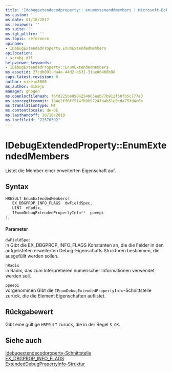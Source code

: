 ```yaml
---
title: 'Idebugextendecodproperty:: enumextenenddmembers | Microsoft-Dokumentation'
ms.custom: ''
ms.date: 01/18/2017
ms.reviewer: ''
ms.suite: ''
ms.tgt_pltfrm: ''
ms.topic: reference
apiname:
- IDebugExtendedProperty.EnumExtendedMembers
apilocation:
- scrobj.dll
helpviewer_keywords:
- IDebugExtendedProperty::EnumExtendedMembers
ms.assetid: 27cdb091-da4e-44d2-a631-31ae00468b98
caps.latest.revision: 8
author: mikejo5000
ms.author: mikejo
manager: ghogen
ms.openlocfilehash: f6fd225be9504254965eab77b912f50fb5c777e3
ms.sourcegitcommit: 184e2ff0ff514fb980724fa4b51e0cda753d4c6e
ms.translationtype: MT
ms.contentlocale: de-DE
ms.lasthandoff: 10/18/2019
ms.locfileid: "72576392"
---
```

# <a name="idebugextendedpropertyenumextendedmembers"></a>IDebugExtendedProperty::EnumExtendedMembers
Listet die Member einer erweiterten Eigenschaft auf.  
  
## <a name="syntax"></a>Syntax  
  
```cpp
HRESULT EnumExtendedMembers(  
   EX_DBGPROP_INFO_FLAGS  dwFieldSpec,  
   UINT  nRadix,  
   IEnumDebugExtendedPropertyInfo**  ppeepi  
);  
```  
  
#### <a name="parameters"></a>Parameter  
 `dwFieldSpec`  
 in Gibt die EX_DBGPROP_INFO_FLAGS Konstanten an, die die Felder in den aufgelisteten erweiterten Debug-Eigenschafts Strukturen bestimmen, die ausgefüllt werden sollen.  
  
 `nRadix`  
 in Radix, das zum Interpretieren numerischer Informationen verwendet werden soll.  
  
 `ppeepi`  
 vorgenommen Gibt die `IEnumDebugExtendedPropertyInfo`-Schnittstelle zurück, die die Element Eigenschaften auflistet.  
  
## <a name="return-value"></a>Rückgabewert  
 Gibt eine gültige `HRESULT` zurück, die in der Regel `S_OK`.  
  
## <a name="see-also"></a>Siehe auch  
 [Idebugextendecodproperty-Schnittstelle](../../winscript/reference/idebugextendedproperty-interface.md)    
 [EX_DBGPROP_INFO_FLAGS](../../winscript/reference/ex-dbgprop-info-flags.md)    
 [ExtendedDebugPropertyInfo-Struktur](../../winscript/reference/extendeddebugpropertyinfo-structure.md)